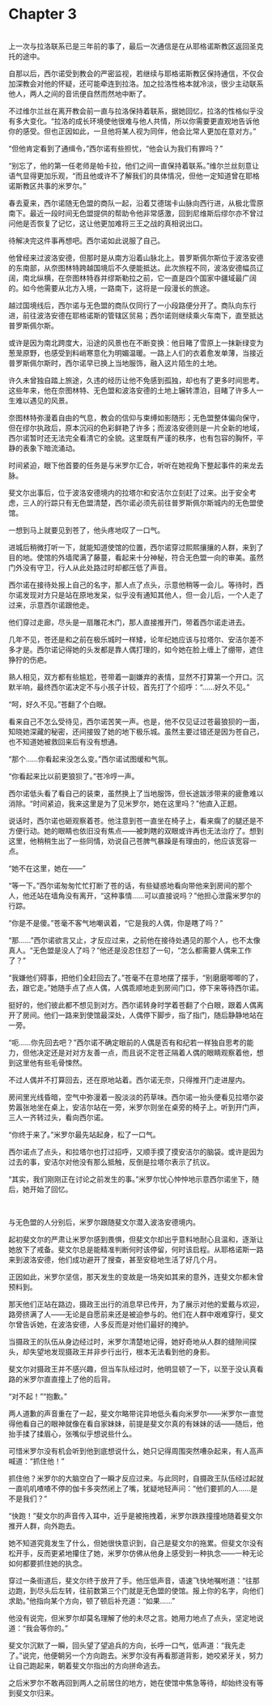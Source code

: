 # Chapter 3

<br>
上一次与拉洛联系已是三年前的事了，最后一次通信是在从耶格诺斯教区返回圣克托的途中。

自那以后，西尔诺受到教会的严密监视，若继续与耶格诺斯教区保持通信，不仅会加深教会对他的怀疑，还可能牵连到拉洛。加之拉洛性格本就冷淡，很少主动联系他人，两人之间的音讯便自然而然地中断了。

不过维尔兰丝在离开教会前一直与拉洛保持着联系，据她回忆，拉洛的性格似乎没有多大变化。“拉洛的成长环境使他很难与他人共情，所以你需要更直观地告诉他你的感受。但也正因如此，一旦他将某人视为同伴，他会比常人更加在意对方。”

“但他肯定看到了通缉令，”西尔诺有些担忧，“他会认为我们有罪吗？”

“别忘了，他的第一任老师是帕卡拉，他们之间一直保持着联系。”维尔兰丝刻意让语气显得更加乐观，“而且他或许不了解我们的具体情况，但他一定知道曾在耶格诺斯教区共事的米罗尔。”

春去夏来，西尔诺随无色盟的商队一起，沿着艾德瑞卡山脉向西行进，从极北雪原南下。最近一段时间无色盟提供的帮助令他非常感激，回到尼维斯后缪尔亦不曾过问他是否恢复了记忆，这让他更加难将三王之战的真相说出口。

待解决完这件事再想吧。西尔诺如此说服了自己。

他曾经来过波洛安德，但那时是从南方沿着山脉北上。普罗斯佩尔斯位于波洛安德的东南部，从奈图林特跨越国境后不久便能抵达。此次旅程不同，波洛安德幅员辽阔，南北纵横，在奈图林特吞并缪斯勒拉之前，它一直是四个国家中疆域最广阔的。如今他需要从北方入境，一路南下，这将是一段漫长的旅途。

越过国境线后，西尔诺与无色盟的商队仅同行了一小段路便分开了。商队向东行进，前往波洛安德在耶格诺斯的管辖区贸易；西尔诺则继续乘火车南下，直至抵达普罗斯佩尔斯。

或许是因为南北跨度大，沿途的风景也在不断变换：他目睹了雪原上一抹新绿变为葱茏原野，也感受到料峭寒意化为明媚温暖。一路上人们的衣着愈发单薄，当接近普罗斯佩尔斯时，西尔诺早已换上当地服饰，融入这片陌生的土地。

许久未曾独自踏上旅途，久违的经历让他不免感到孤独，却也有了更多时间思考。这些年来，他在奈图林特、无色盟和波洛安德的土地上辗转漂泊，目睹了许多人一生难以遇见的风景。

奈图林特弥漫着自由的气息，教会的信仰与束缚如影随形；无色盟整体偏向保守，但在缪尔执政后，原本沉闷的色彩鲜艳了许多；而波洛安德则是一片全新的地域，西尔诺暂时还无法完全看清它的全貌。这里既有严谨的秩序，也有包容的胸怀，平静的表象下暗流涌动。

时间紧迫，眼下他首要的任务是与米罗尔汇合，听听在她视角下整起事件的来龙去脉。

斐文尔出事后，位于波洛安德境内的拉塔尔和安洁尔立刻赶了过来。出于安全考虑，三人的行踪只有无色盟清楚，西尔诺必须先前往普罗斯佩尔斯城内的无色盟使馆。

一想到马上就要见到苍了，他头疼地叹了一口气。

进城后稍微打听一下，就能知道使馆的位置，西尔诺穿过熙熙攘攘的人群，来到了目的地。使馆的外墙爬满了藤蔓，看起来十分神秘，符合无色盟一向的审美。虽然门外没有守卫，行人从此处路过时却都压低了声音。

西尔诺在接待处报上自己的名字，那人点了点头，示意他稍等一会儿。等待时，西尔诺发现对方只是站在原地发呆，似乎没有通知其他人，但一会儿后，一个人走了过来，示意西尔诺跟他走。

他们穿过走廊，尽头是一扇雕花木门，那人直接推开门，带着西尔诺走进去。

几年不见，苍还是和之前在极乐城时一样矮，论年纪她应该与拉塔尔、安洁尔差不多才是。西尔诺记得她的头发都是靠人偶打理的，如今她在脸上缠上了绷带，遮住狰狞的伤疤。

熟人相见，双方都有些尴尬，苍带着一副嫌弃的表情，显然不打算第一个开口。沉默半响，最终西尔诺决定不与小孩子计较，首先打了个招呼：“……好久不见。”

“呵，好久不见。”苍翻了个白眼。

看来自己不怎么受待见，西尔诺苦笑一声。也是，他不仅见证过苍最狼狈的一面，知晓她深藏的秘密，还间接毁了她的地下极乐城。虽然主要过错还是因为苍自己，也不知道她被救回来后有没有想通。

“那个……你看起来没怎么变。”西尔诺试图缓和气氛。

“你看起来比以前更狼狈了。”苍冷哼一声。

西尔诺低头看了看自己的装束，虽然换上了当地服饰，但长途跋涉带来的疲惫难以消除。“时间紧迫，我来这里是为了见米罗尔，她在这里吗？”他直入正题。

说话时，西尔诺也砸观察着苍。他注意到苍一直坐在椅子上，看来瘸了的腿还是不方便行动。她的眼睛也依旧没有焦点——被刺瞎的双眼或许再也无法治疗了。想到这里，他稍稍生出了一些同情，劝说自己苍脾气暴躁是有理由的，他应该宽容一点。

“她不在这里，她在——”

“等一下。”西尔诺匆匆忙忙打断了苍的话，有些疑惑地看向带他来到房间的那个人，他还站在墙角没有离开，“这种事情……可以直接说吗？”他担心泄露米罗尔的行踪。

“你是不是傻。”苍毫不客气地嘲讽着，“它是我的人偶，你是瞎了吗？”

“那……”西尔诺欲言又止，才反应过来，之前他在接待处遇见的那个人，也不太像真人。“无色盟是没人了吗？”他还是没忍住怼了一句，“怎么都需要人偶来工作了？”

“我嫌他们碍事，把他们全赶回去了。”苍毫不在意地摆了摆手，“别磨磨唧唧的了，去，跟它走。”她随手点了点人偶，人偶乖顺地走到房间门口，停下来等待西尔诺。

挺好的，他们彼此都不想见到对方。西尔诺转身时学着苍翻了个白眼，跟着人偶离开了房间。他们一路来到使馆最深处，人偶停下脚步，指了指门，随后静静地站在一旁。

“呃……你先回去吧？”西尔诺不确定眼前的人偶是否有和纪若一样独自思考的能力，但他决定还是对对方友善一点，而且说不定苍正隔着人偶的眼睛观察着他，想到这里他有些毛骨悚然。

不过人偶并不打算回去，还在原地站着。西尔诺无奈，只得推开门走进屋内。

房间里光线昏暗，空气中弥漫着一股淡淡的药草味。西尔诺一抬头便看见拉塔尔姿势嚣张地坐在桌上，安洁尔站在一旁，米罗尔则坐在桌旁的椅子上。听到开门声，三人一齐转过头，看向西尔诺。

“你终于来了。”米罗尔最先站起身，松了一口气。

西尔诺点了点头，和拉塔尔也打过招呼，又顺手摸了摸安洁尔的脑袋。或许是因为过去的事，安洁尔对他没有那么抵触，反倒是拉塔尔表示了抗议。

“其实，我们刚刚正在讨论之前发生的事。”米罗尔忧心忡忡地示意西尔诺坐下，随后，她开始了回忆。

<br>

与无色盟的人分别后，米罗尔跟随斐文尔潜入波洛安德境内。

起初斐文尔的严肃让米罗尔感到畏惧，但斐文尔却出乎意料地耐心且温和，逐渐让她放下了戒备。斐文尔总是能精准判断何时该停留，何时该启程。从耶格诺斯一路来到波洛安德，他们成功避开了搜查，甚至安稳地生活了好几个月。

正因如此，米罗尔坚信，那天发生的变故是一场突如其来的意外，连斐文尔都未曾预料到。

那天他们正站在路边，摄政王出行的消息早已传开，为了展示对他的爱戴与欢迎，路旁挤满了人——无论是自愿前来还是被迫参与的。他们在人群中艰难穿行，斐文尔曾告诉她，在波洛安德，人多反而是对他们最好的掩护。

当摄政王的队伍从身边经过时，米罗尔清楚地记得，她好奇地从人群的缝隙间探头，却失望地发现摄政王并非步行出行，根本无法看到他的身影。

斐文尔对摄政王并不感兴趣，但当车队经过时，他明显顿了一下，以至于没认真看路的米罗尔直直撞上了他的后背。

“对不起！”“抱歉。”

两人道歉的声音重在了一起，斐文尔略带诧异地低头看向米罗尔——米罗尔一直觉得他看自己的眼神就像在看自家妹妹，前提是斐文尔真的有妹妹的话——随后，他抬手揉了揉眉心，张嘴似乎想说些什么。

可惜米罗尔没有机会听到他到底想说什么，她只记得周围突然嘈杂起来，有人高声喊道：“抓住他！”

抓住他？米罗尔的大脑空白了一瞬才反应过来。与此同时，自摄政王队伍经过起就一直叽叽喳喳不停的伽卡多突然闭上了嘴，犹疑地轻声问：“他们要抓的人……是不是我们？”

“快跑！”斐文尔的声音传入耳中，近乎是被拖拽着，米罗尔跌跌撞撞地随着斐文尔推开人群，向外跑去。

她不知道究竟发生了什么，但她很快意识到，自己是斐文尔的拖累。但斐文尔没有松开手，反而更紧地攥住了她，米罗尔仿佛从他身上感受到一种执念——一种无论如何都要抓住她的执念。

穿过一条街道后，斐文尔终于放开了手。他压低声音，语速飞快地嘱咐道：“往那边跑，到尽头后左转，往前数第三个门就是无色盟的使馆。报上你的名字，向他们求助。”他指向某个方向，顿了顿后补充道：“如果……”

他没有说完，但米罗尔却莫名理解了他的未尽之言。她用力地点了点头，坚定地说道：“我会等你的。”

斐文尔沉默了一瞬，回头望了望追兵的方向，长呼一口气，低声道：“我先走了。”说完，他便朝另一个方向跑去。米罗尔没有再看那道背影，她咬紧牙关，努力让自己跑起来，朝着斐文尔指出的方向拼命逃去。

之后米罗尔不敢再回到两人之前居住的地方，她在使馆中焦急等待，却始终没有等到斐文尔归来。
